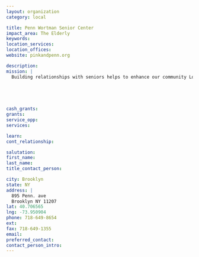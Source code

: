 ```yaml
---
layout: organization
category: local

title: Penn Wortman Senior Center
impact_area: The Elderly
keywords: 
location_services: 
location_offices: 
website: pinkandpenn.org

description: 
mission: |
  Building relationships with seniors helps to enhance our community Louis H. Pink and Penn Wortman Senior Centers are sponsored by the East New York Council for the Aging, Inc., a not-for-profit agency committed to providing comprehensive services for adults 60 years and older from diverse groups in the East New York community. The project is fund by the New York City Department for the Aging.  The centers provide free services to adults 60 years and older, 250 days a year, five days per week, from 8:00 a.m. to 4:00 p.m. 	

  

  

cash_grants: 
grants: 
service_opp: 
services: 

learn: 
cont_relationship: 

salutation: 
first_name: 
last_name: 
title_contact_person: 

city: Brooklyn
state: NY
address: |
  895 Penn. ave     
  Brooklyn NY 11207
lat: 40.706565
lng: -73.950904
phone: 718-649-8654
ext: 
fax: 718-649-1355
email: 
preferred_contact: 
contact_person_intro: 
---
```

